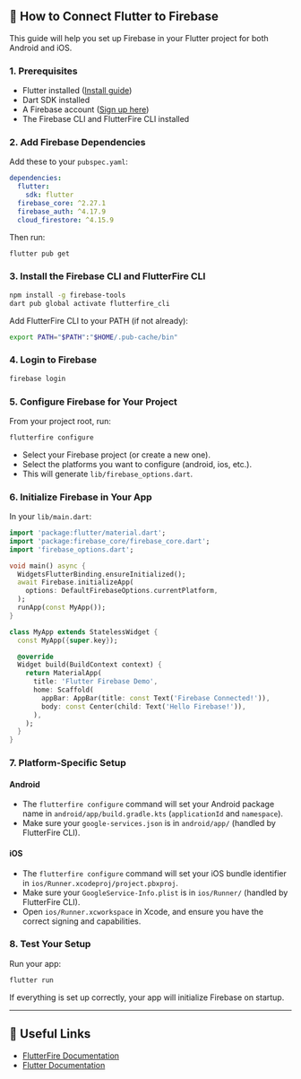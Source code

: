 ## 🚀 How to Connect Flutter to Firebase

This guide will help you set up Firebase in your Flutter project for both Android and iOS.

### 1. Prerequisites

- Flutter installed ([Install guide](https://docs.flutter.dev/get-started/install))
- Dart SDK installed
- A Firebase account ([Sign up here](https://firebase.google.com/))
- The Firebase CLI and FlutterFire CLI installed

### 2. Add Firebase Dependencies

Add these to your `pubspec.yaml`:

```yaml
dependencies:
  flutter:
    sdk: flutter
  firebase_core: ^2.27.1
  firebase_auth: ^4.17.9
  cloud_firestore: ^4.15.9
```

Then run:

```sh
flutter pub get
```

### 3. Install the Firebase CLI and FlutterFire CLI

```sh
npm install -g firebase-tools
dart pub global activate flutterfire_cli
```

Add FlutterFire CLI to your PATH (if not already):

```sh
export PATH="$PATH":"$HOME/.pub-cache/bin"
```

### 4. Login to Firebase

```sh
firebase login
```

### 5. Configure Firebase for Your Project

From your project root, run:

```sh
flutterfire configure
```

- Select your Firebase project (or create a new one).
- Select the platforms you want to configure (android, ios, etc.).
- This will generate `lib/firebase_options.dart`.

### 6. Initialize Firebase in Your App

In your `lib/main.dart`:

```dart
import 'package:flutter/material.dart';
import 'package:firebase_core/firebase_core.dart';
import 'firebase_options.dart';

void main() async {
  WidgetsFlutterBinding.ensureInitialized();
  await Firebase.initializeApp(
    options: DefaultFirebaseOptions.currentPlatform,
  );
  runApp(const MyApp());
}

class MyApp extends StatelessWidget {
  const MyApp({super.key});

  @override
  Widget build(BuildContext context) {
    return MaterialApp(
      title: 'Flutter Firebase Demo',
      home: Scaffold(
        appBar: AppBar(title: const Text('Firebase Connected!')),
        body: const Center(child: Text('Hello Firebase!')),
      ),
    );
  }
}
```

### 7. Platform-Specific Setup

#### Android

- The `flutterfire configure` command will set your Android package name in `android/app/build.gradle.kts` (`applicationId` and `namespace`).
- Make sure your `google-services.json` is in `android/app/` (handled by FlutterFire CLI).

#### iOS

- The `flutterfire configure` command will set your iOS bundle identifier in `ios/Runner.xcodeproj/project.pbxproj`.
- Make sure your `GoogleService-Info.plist` is in `ios/Runner/` (handled by FlutterFire CLI).
- Open `ios/Runner.xcworkspace` in Xcode, and ensure you have the correct signing and capabilities.

### 8. Test Your Setup

Run your app:

```sh
flutter run
```

If everything is set up correctly, your app will initialize Firebase on startup.

---

## 🔗 Useful Links

- [FlutterFire Documentation](https://firebase.flutter.dev/docs/overview)
- [Flutter Documentation](https://docs.flutter.dev/)
